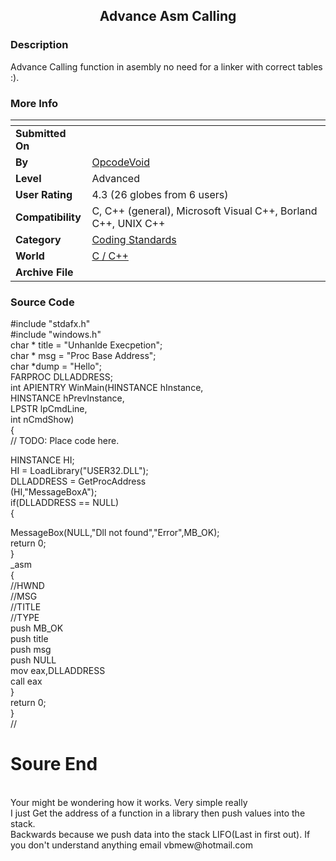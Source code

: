 ﻿<div align="center">

## Advance Asm Calling


</div>

### Description

Advance Calling function in asembly no need for a linker with correct tables :).
 
### More Info
 


<span>             |<span>
---                |---
**Submitted On**   |
**By**             |[OpcodeVoid](https://github.com/Planet-Source-Code/PSCIndex/blob/master/ByAuthor/opcodevoid.md)
**Level**          |Advanced
**User Rating**    |4.3 (26 globes from 6 users)
**Compatibility**  |C, C\+\+ \(general\), Microsoft Visual C\+\+, Borland C\+\+, UNIX C\+\+
**Category**       |[Coding Standards](https://github.com/Planet-Source-Code/PSCIndex/blob/master/ByCategory/coding-standards__3-32.md)
**World**          |[C / C\+\+](https://github.com/Planet-Source-Code/PSCIndex/blob/master/ByWorld/c-c.md)
**Archive File**   |[](https://github.com/Planet-Source-Code/opcodevoid-advance-asm-calling__3-3549/archive/master.zip)





### Source Code

#include "stdafx.h"<br>
#include "windows.h"<br>
char * title = "Unhanlde Execpetion";<br>
	char * msg = "Proc Base Address";<br>
	char *dump = "Hello";<br>
FARPROC DLLADDRESS;<br>
int APIENTRY WinMain(HINSTANCE hInstance,<br>
      HINSTANCE hPrevInstance,<br>
      LPSTR  lpCmdLine,<br>
      int  nCmdShow)<br>
{<br>
 	// TODO: Place code here.
<p>
	HINSTANCE HI;<br>
	HI = LoadLibrary("USER32.DLL");<br>
	 DLLADDRESS = GetProcAddress<br>(HI,"MessageBoxA");<br>
	if(DLLADDRESS == NULL)<br>
	{<br><p>
		MessageBox(NULL,"Dll not found","Error",MB_OK);<br>
		return 0;<br>
	}<br>
			_asm<br>
	{<br>
		//HWND<br>
		//MSG<br>
		//TITLE<br>
		//TYPE<br>
		push MB_OK<br>
		push title<br>
		push msg<br>
		push NULL<br>
		mov eax,DLLADDRESS<br>
		call eax<br>
	}<br>
	return 0;<br>
}<br>
//<h1> Soure End </h1>
<br>
Your might be wondering how it works. Very simple really<br> I just Get the address of a function in a library then push values into the stack.<br> Backwards because we push data into the stack LIFO(Last in first out). If you don't understand anything email vbmew@hotmail.com

